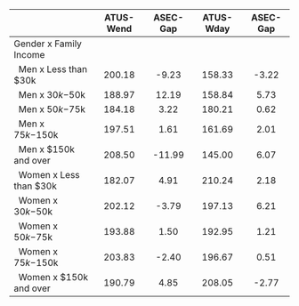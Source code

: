
|                      |    ATUS-Wend |     ASEC-Gap |    ATUS-Wday |     ASEC-Gap |
| -------------------- | :----------: | :----------: | :----------: | :----------: |
| Gender x Family Income |              |              |              |              |
| &nbsp;&nbsp;Men x Less than $30k |       200.18 |        -9.23 |       158.33 |        -3.22 |
| &nbsp;&nbsp;Men x $30k-$50k |       188.97 |        12.19 |       158.84 |         5.73 |
| &nbsp;&nbsp;Men x $50k-$75k |       184.18 |         3.22 |       180.21 |         0.62 |
| &nbsp;&nbsp;Men x $75k-$150k |       197.51 |         1.61 |       161.69 |         2.01 |
| &nbsp;&nbsp;Men x $150k and over |       208.50 |       -11.99 |       145.00 |         6.07 |
| &nbsp;&nbsp;Women x Less than $30k |       182.07 |         4.91 |       210.24 |         2.18 |
| &nbsp;&nbsp;Women x $30k-$50k |       202.12 |        -3.79 |       197.13 |         6.21 |
| &nbsp;&nbsp;Women x $50k-$75k |       193.88 |         1.50 |       192.95 |         1.21 |
| &nbsp;&nbsp;Women x $75k-$150k |       203.83 |        -2.40 |       196.67 |         0.51 |
| &nbsp;&nbsp;Women x $150k and over |       190.79 |         4.85 |       208.05 |        -2.77 |


